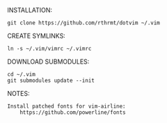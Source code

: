 INSTALLATION:

    git clone https://github.com/rthrmt/dotvim ~/.vim

CREATE SYMLINKS:

    ln -s ~/.vim/vimrc ~/.vimrc

DOWNLOAD SUBMODULES:

    cd ~/.vim
    git submodules update --init

NOTES:

    Install patched fonts for vim-airline:
        https://github.com/powerline/fonts
